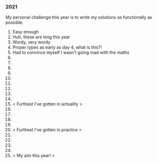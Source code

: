 ### 2021

My personal challenge this year is to write my solutions as functionally as possible.

1. Easy enough
2. Huh, these are long this year
3. Wordy, very wordy
4. Proper types as early as day 4, what is this?!
5. Had to convince myself I wasn't going mad with the maths
6.
7.
8.
9.
10.
11.
12.
13.
14.
15. < Furthest I've gotten in actuality >
16.
17.
18.
19.
20. < Furthest I've gotten in practice >
21.
22.
23.
24.
25. < My aim this year! >
